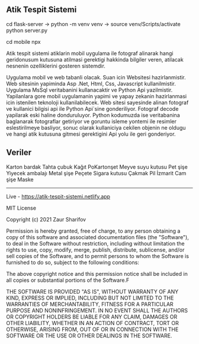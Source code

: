 ## Atik Tespit Sistemi

cd flask-server -> python -m venv venv -> source venv/Scripts/activate
python server.py

cd mobile
npx 

Atik tespit sistemi atiklarin mobil uygulama ile fotograf alinarak hangi geridonusum kutusuna atilmasi gerektigi hakkinda bilgiler veren, atilacak nesnenin ozelliklerini gosteren sistemdir.

Uygulama mobil ve web tabanli olacak. Suan icin Websitesi hazirlanmistir. Web sitesinin yapiminda Asp .Net, Html, Css, Javascript kullanilmistir. Uygulama MsSql veritabanini kullanacaktir ve Python Api yazilmistir. Yapilanlara gore mobil uygulamanin yapimi ve yapay zekanin hazirlanmasi icin istenilen teknoloji kullanilabilecek. Web sitesi sayesinde alinan fotograf ve kullanici bilgisi api ile Python Api`sine gonderiliyor. Fotograf decode yapilarak eski haline donduruluyor. Python kodumuzda ise veritabanina baglanarak fotograflar getiriyor ve goruntu isleme yontemi ile resimler eslestirilmeye basliyor, sonuc olarak kullaniciya cekilen objenin ne oldugu ve hangi atik kutusuna gitmesi gerektigini Api yolu ile geri gonderiyor.

## Veriler

Karton bardak
Tahta çubuk
Kağıt
PoKartonşet
Meyve suyu kutusu
Pet şişe
Yiyecek ambalajı
Metal şişe
Peçete
Sigara kutusu
Çakmak
Pil
İzmarit
Cam şişe
Maske

---

Live - https://atik-tespit-sistemi.netlify.app

MIT License

Copyright (c) 2021 Zaur Sharifov

Permission is hereby granted, free of charge, to any person obtaining a copy
of this software and associated documentation files (the "Software"), to deal
in the Software without restriction, including without limitation the rights
to use, copy, modify, merge, publish, distribute, sublicense, and/or sell
copies of the Software, and to permit persons to whom the Software is
furnished to do so, subject to the following conditions:

The above copyright notice and this permission notice shall be included in all
copies or substantial portions of the Software.F

THE SOFTWARE IS PROVIDED "AS IS", WITHOUT WARRANTY OF ANY KIND, EXPRESS OR
IMPLIED, INCLUDING BUT NOT LIMITED TO THE WARRANTIES OF MERCHANTABILITY,
FITNESS FOR A PARTICULAR PURPOSE AND NONINFRINGEMENT. IN NO EVENT SHALL THE
AUTHORS OR COPYRIGHT HOLDERS BE LIABLE FOR ANY CLAIM, DAMAGES OR OTHER
LIABILITY, WHETHER IN AN ACTION OF CONTRACT, TORT OR OTHERWISE, ARISING FROM,
OUT OF OR IN CONNECTION WITH THE SOFTWARE OR THE USE OR OTHER DEALINGS IN THE
SOFTWARE.
